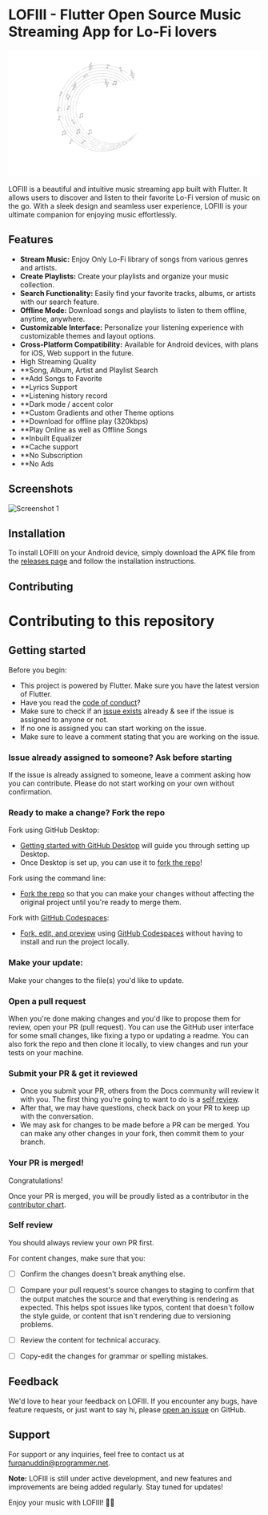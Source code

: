 # LOFIII - Flutter Open Source Music Streaming App for Lo-Fi lovers 

![LOFIII Logo](assets/lofiii_dark_mode.svg)

LOFIII is a beautiful and intuitive music streaming app built with Flutter. It allows users to discover and listen to their favorite Lo-Fi version of music on the go. With a sleek design and seamless user experience, LOFIII is your ultimate companion for enjoying music effortlessly.

## Features

- **Stream Music:** Enjoy Only Lo-Fi library of songs from various genres and artists.
- **Create Playlists:** Create your playlists and organize your music collection.
- **Search Functionality:** Easily find your favorite tracks, albums, or artists with our search feature.
- **Offline Mode:** Download songs and playlists to listen to them offline, anytime, anywhere.
- **Customizable Interface:** Personalize your listening experience with customizable themes and layout options.
- **Cross-Platform Compatibility:** Available for Android devices, with plans for iOS, Web support in the future.
- High Streaming Quality 
- **Song, Album, Artist and Playlist Search
- **Add Songs to Favorite
- **Lyrics Support
- **Listening history record
- **Dark mode / accent color
- **Custom Gradients and other Theme options
- **Download for offline play (320kbps)
- **Play Online as well as Offline Songs
- **Inbuilt Equalizer
- **Cache support
- **No Subscription
- **No Ads


## Screenshots

![Screenshot 1](assets/lofiii_screenshot1.svg)


## Installation

To install LOFIII on your Android device, simply download the APK file from the [releases page](link-to-releases) and follow the installation instructions.

## Contributing

# Contributing to this repository

## Getting started

Before you begin:
- This project is powered by Flutter. Make sure you have the latest version of Flutter.
- Have you read the [code of conduct](CODE_OF_CONDUCT.md)?
- Make sure to check if an [issue exists](https://github.com/ffurqanuddin/lofiii/issues) already & see if the issue is assigned to anyone or not.
- If no one is assigned you can start working on the issue.
- Make sure to leave a comment stating that you are working on the issue.

### Issue already assigned to someone? Ask before starting

If the issue is already assigned to someone, leave a comment asking how you can contribute. Please do not start working on your own without confirmation.


### Ready to make a change? Fork the repo

Fork using GitHub Desktop:

- [Getting started with GitHub Desktop](https://docs.github.com/en/desktop/installing-and-configuring-github-desktop/getting-started-with-github-desktop) will guide you through setting up Desktop.
- Once Desktop is set up, you can use it to [fork the repo](https://docs.github.com/en/desktop/contributing-and-collaborating-using-github-desktop/cloning-and-forking-repositories-from-github-desktop)!

Fork using the command line:

- [Fork the repo](https://docs.github.com/en/github/getting-started-with-github/fork-a-repo#fork-an-example-repository) so that you can make your changes without affecting the original project until you're ready to merge them.

Fork with [GitHub Codespaces](https://github.com/features/codespaces):

- [Fork, edit, and preview](https://docs.github.com/en/free-pro-team@latest/github/developing-online-with-codespaces/creating-a-codespace) using [GitHub Codespaces](https://github.com/features/codespaces) without having to install and run the project locally.

### Make your update:
Make your changes to the file(s) you'd like to update.

### Open a pull request
When you're done making changes and you'd like to propose them for review, open your PR (pull request). You can use the GitHub user interface for some small changes, like fixing a typo or updating a readme. You can also fork the repo and then clone it locally, to view changes and run your tests on your machine.

### Submit your PR & get it reviewed
- Once you submit your PR, others from the Docs community will review it with you. The first thing you're going to want to do is a [self review](#self-review).
- After that, we may have questions, check back on your PR to keep up with the conversation.
- We may ask for changes to be made before a PR can be merged. You can make any other changes in your fork, then commit them to your branch.

### Your PR is merged!
Congratulations! 

Once your PR is merged, you will be proudly listed as a contributor in the [contributor chart](https://github.com/ffurqanuddin/lofiii/graphs/contributors).

### Self review
You should always review your own PR first.

For content changes, make sure that you:
- [ ] Confirm the changes doesn't break anything else.
- [ ] Compare your pull request's source changes to staging to confirm that the output matches the source and that everything is rendering as expected. This helps spot issues like typos, content that doesn't follow the style guide, or content that isn't rendering due to versioning problems.
- [ ] Review the content for technical accuracy.
- [ ] Copy-edit the changes for grammar or spelling mistakes.


## Feedback

We'd love to hear your feedback on LOFIII. If you encounter any bugs, have feature requests, or just want to say hi, please [open an issue](link-to-issues) on GitHub.

## Support

For support or any inquiries, feel free to contact us at [furqanuddin@programmer.net](mailto:furqanuddin@programmer.net).


**Note:** LOFIII is still under active development, and new features and improvements are being added regularly. Stay tuned for updates! 

Enjoy your music with LOFIII! 🎵✨

